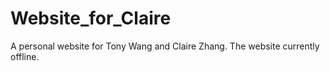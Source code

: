 # Website_for_Claire
A personal website for Tony Wang and Claire Zhang.
The website currently offline.
